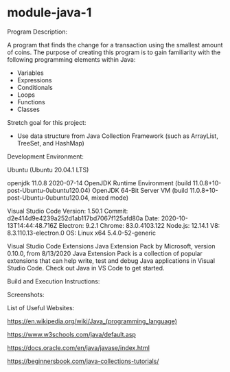 # module-java-1

Program Description: 

A program that finds the change for a transaction using the smallest amount of coins.
The purpose of creating this program is to gain familiarity with the following
programming elements within Java:

- Variables
- Expressions
- Conditionals
- Loops
- Functions
- Classes

Stretch goal for this project:

- Use data structure from Java Collection Framework (such as ArrayList, TreeSet, and HashMap)


Development Environment:

Ubuntu (Ubuntu 20.04.1 LTS)

openjdk 11.0.8 2020-07-14
OpenJDK Runtime Environment (build 11.0.8+10-post-Ubuntu-0ubuntu120.04)
OpenJDK 64-Bit Server VM (build 11.0.8+10-post-Ubuntu-0ubuntu120.04, mixed mode)

Visual Studio Code
Version: 1.50.1
Commit: d2e414d9e4239a252d1ab117bd7067f125afd80a
Date: 2020-10-13T14:44:48.716Z
Electron: 9.2.1
Chrome: 83.0.4103.122
Node.js: 12.14.1
V8: 8.3.110.13-electron.0
OS: Linux x64 5.4.0-52-generic

Visual Studio Code Extensions
Java Extension Pack by Microsoft, version 0.10.0, from 8/13/2020
    Java Extension Pack is a collection of popular extensions that can help write, test and debug Java applications in Visual Studio Code. Check out Java in VS Code to get started.


Build and Execution Instructions:


Screenshots:


List of Useful Websites:

https://en.wikipedia.org/wiki/Java_(programming_language)

https://www.w3schools.com/java/default.asp

https://docs.oracle.com/en/java/javase/index.html

https://beginnersbook.com/java-collections-tutorials/

